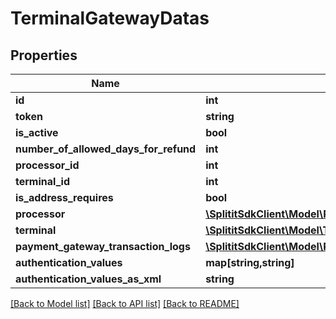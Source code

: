 # TerminalGatewayDatas

## Properties
Name | Type | Description | Notes
------------ | ------------- | ------------- | -------------
**id** | **int** |  | 
**token** | **string** |  | [optional] 
**is_active** | **bool** |  | 
**number_of_allowed_days_for_refund** | **int** |  | 
**processor_id** | **int** |  | [optional] 
**terminal_id** | **int** |  | [optional] 
**is_address_requires** | **bool** |  | 
**processor** | [**\SplititSdkClient\Model\Processors**](Processors.md) |  | [optional] 
**terminal** | [**\SplititSdkClient\Model\Terminals**](Terminals.md) |  | [optional] 
**payment_gateway_transaction_logs** | [**\SplititSdkClient\Model\PaymentGatewayTransactionLogs[]**](PaymentGatewayTransactionLogs.md) |  | [optional] 
**authentication_values** | **map[string,string]** |  | [optional] 
**authentication_values_as_xml** | **string** |  | [optional] 

[[Back to Model list]](../README.md#documentation-for-models) [[Back to API list]](../README.md#documentation-for-api-endpoints) [[Back to README]](../README.md)


